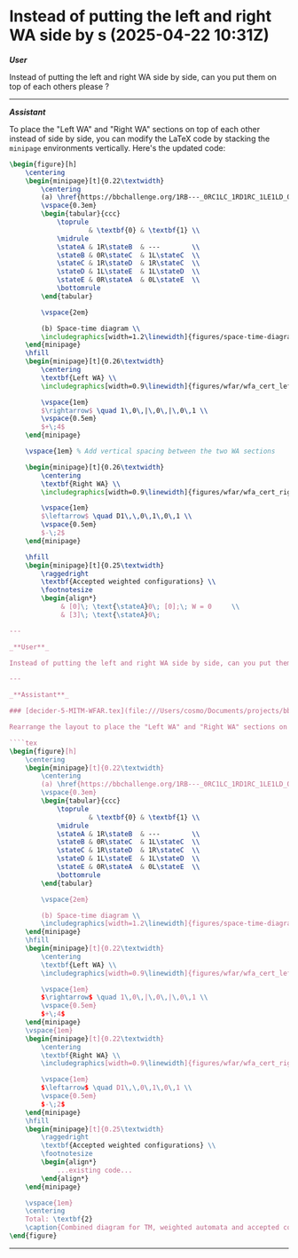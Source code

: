 <!-- Generated by SpecStory -->

# Instead of putting the left and right WA side by s (2025-04-22 10:31Z)

_**User**_

Instead of putting the left and right WA side by side, can you put them on top of each others please ?

---

_**Assistant**_

To place the "Left WA" and "Right WA" sections on top of each other instead of side by side, you can modify the LaTeX code by stacking the `minipage` environments vertically. Here's the updated code:

```tex
\begin{figure}[h]
    \centering
    \begin{minipage}[t]{0.22\textwidth}
        \centering
        (a) \href{https://bbchallenge.org/1RB---_0RC1LC_1RD1RC_1LE1LD_0RA0LE}{Turing machine} \\
        \vspace{0.3em}
        \begin{tabular}{ccc}
            \toprule
                    & \textbf{0} & \textbf{1} \\
            \midrule
            \stateA & 1R\stateB  & ---        \\
            \stateB & 0R\stateC  & 1L\stateC  \\
            \stateC & 1R\stateD  & 1R\stateC  \\
            \stateD & 1L\stateE  & 1L\stateD  \\
            \stateE & 0R\stateA  & 0L\stateE  \\
            \bottomrule
        \end{tabular}

        \vspace{2em}

        (b) Space-time diagram \\
        \includegraphics[width=1.2\linewidth]{figures/space-time-diagrams/counter_wfar.png}
    \end{minipage}
    \hfill
    \begin{minipage}[t]{0.26\textwidth}
        \centering
        \textbf{Left WA} \\
        \includegraphics[width=0.9\linewidth]{figures/wfar/wfa_cert_left.png}

        \vspace{1em}
        $\rightarrow$ \quad 1\,0\,|\,0\,|\,0\,1 \\
        \vspace{0.5em}
        $+\;4$
    \end{minipage}

    \vspace{1em} % Add vertical spacing between the two WA sections

    \begin{minipage}[t]{0.26\textwidth}
        \centering
        \textbf{Right WA} \\
        \includegraphics[width=0.9\linewidth]{figures/wfar/wfa_cert_right.png}

        \vspace{1em}
        $\leftarrow$ \quad D1\,\,0\,1\,0\,1 \\
        \vspace{0.5em}
        $-\;2$
    \end{minipage}

    \hfill
    \begin{minipage}[t]{0.25\textwidth}
        \raggedright
        \textbf{Accepted weighted configurations} \\
        \footnotesize
        \begin{align*}
             & [0]\; \text{\stateA}0\; [0];\; W = 0     \\
             & [3]\; \text{\stateA}0\;

---

_**User**_

Instead of putting the left and right WA side by side, can you put them on top of each others please ?

---

_**Assistant**_

### [decider-5-MITM-WFAR.tex](file:///Users/cosmo/Documents/projects/bbchallenge/bbchallenge-paper/sections/decider-5-MITM-WFAR.tex)

Rearrange the layout to place the "Left WA" and "Right WA" sections on top of each other instead of side by side.

````tex
\begin{figure}[h]
    \centering
    \begin{minipage}[t]{0.22\textwidth}
        \centering
        (a) \href{https://bbchallenge.org/1RB---_0RC1LC_1RD1RC_1LE1LD_0RA0LE}{Turing machine} \\
        \vspace{0.3em}
        \begin{tabular}{ccc}
            \toprule
                    & \textbf{0} & \textbf{1} \\
            \midrule
            \stateA & 1R\stateB  & ---        \\
            \stateB & 0R\stateC  & 1L\stateC  \\
            \stateC & 1R\stateD  & 1R\stateC  \\
            \stateD & 1L\stateE  & 1L\stateD  \\
            \stateE & 0R\stateA  & 0L\stateE  \\
            \bottomrule
        \end{tabular}

        \vspace{2em}

        (b) Space-time diagram \\
        \includegraphics[width=1.2\linewidth]{figures/space-time-diagrams/counter_wfar.png}
    \end{minipage}
    \hfill
    \begin{minipage}[t]{0.22\textwidth}
        \centering
        \textbf{Left WA} \\
        \includegraphics[width=0.9\linewidth]{figures/wfar/wfa_cert_left.png}

        \vspace{1em}
        $\rightarrow$ \quad 1\,0\,|\,0\,|\,0\,1 \\
        \vspace{0.5em}
        $+\;4$
    \end{minipage}
    \vspace{1em}
    \begin{minipage}[t]{0.22\textwidth}
        \centering
        \textbf{Right WA} \\
        \includegraphics[width=0.9\linewidth]{figures/wfar/wfa_cert_right.png}

        \vspace{1em}
        $\leftarrow$ \quad D1\,\,0\,1\,0\,1 \\
        \vspace{0.5em}
        $-\;2$
    \end{minipage}
    \hfill
    \begin{minipage}[t]{0.25\textwidth}
        \raggedright
        \textbf{Accepted weighted configurations} \\
        \footnotesize
        \begin{align*}
            ...existing code...
        \end{align*}
    \end{minipage}

    \vspace{1em}
    \centering
    Total: \textbf{2}
    \caption{Combined diagram for TM, weighted automata and accepted configurations}
\end{figure}
````

---

